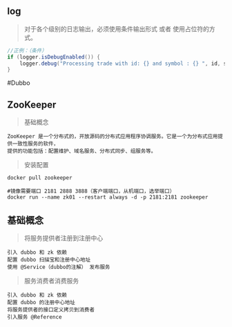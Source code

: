 







## log

> 对于各个级别的日志输出，必须使用条件输出形式 或者 使用占位符的方式。

```java
//正例：（条件）
if (logger.isDebugEnabled()) {
    logger.debug("Processing trade with id: {} and symbol : {} ", id, symbol); //占位符
}
```





#Dubbo

## ZooKeeper

> 基础概念

```shell
ZooKeeper 是一个分布式的，开放源码的分布式应用程序协调服务。它是一个为分布式应用提供一致性服务的软件，
提供的功能包括：配置维护、域名服务、分布式同步、组服务等。
```



> 安装配置

```shell
docker pull zookeeper

#镜像需要端口 2181 2888 3888（客户端端口，从机端口，选举端口）
docker run --name zk01 --restart always -d -p 2181:2181 zookeeper
```

## 基础概念

> 将服务提供者注册到注册中心

```shell
引入 dubbo 和 zk 依赖
配置 dubbo 扫描宝和注册中心地址
使用 @Service（dubbo的注解） 发布服务
```

>服务消费者消费服务

```shell
引入 dubbo 和 zk 依赖
配置 dubbo 的注册中心地址
将服务提供者的接口定义拷贝到消费者
引入服务 @Reference
```











